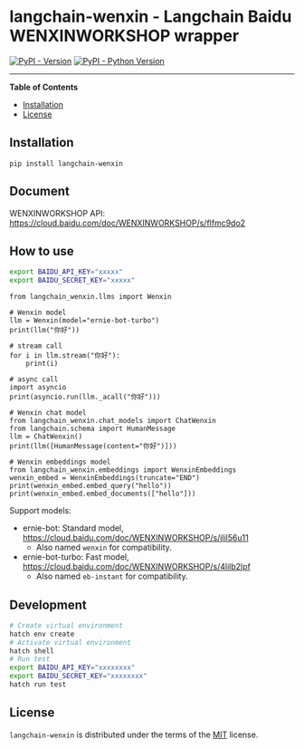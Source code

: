 # langchain-wenxin - Langchain Baidu WENXINWORKSHOP wrapper

[![PyPI - Version](https://img.shields.io/pypi/v/langchain-wenxin.svg)](https://pypi.org/project/langchain-wenxin)
[![PyPI - Python Version](https://img.shields.io/pypi/pyversions/langchain-wenxin.svg)](https://pypi.org/project/langchain-wenxin)

-----

**Table of Contents**

- [Installation](#installation)
- [License](#license)

## Installation

```console
pip install langchain-wenxin
```

## Document

WENXINWORKSHOP API: <https://cloud.baidu.com/doc/WENXINWORKSHOP/s/flfmc9do2>

## How to use

```bash
export BAIDU_API_KEY="xxxxx"                            
export BAIDU_SECRET_KEY="xxxxx"
```

```python3
from langchain_wenxin.llms import Wenxin

# Wenxin model
llm = Wenxin(model="ernie-bot-turbo")
print(llm("你好"))

# stream call
for i in llm.stream("你好"):
    print(i)

# async call
import asyncio
print(asyncio.run(llm._acall("你好")))

# Wenxin chat model
from langchain_wenxin.chat_models import ChatWenxin
from langchain.schema import HumanMessage
llm = ChatWenxin()
print(llm([HumanMessage(content="你好")]))

# Wenxin embeddings model
from langchain_wenxin.embeddings import WenxinEmbeddings
wenxin_embed = WenxinEmbeddings(truncate="END")
print(wenxin_embed.embed_query("hello"))
print(wenxin_embed.embed_documents(["hello"]))
```

Support models:

- ernie-bot: Standard model, <https://cloud.baidu.com/doc/WENXINWORKSHOP/s/jlil56u11>
    - Also named `wenxin` for compatibility.
- ernie-bot-turbo: Fast model, <https://cloud.baidu.com/doc/WENXINWORKSHOP/s/4lilb2lpf>
    - Also named `eb-instant` for compatibility.

## Development

```bash
# Create virtual environment
hatch env create
# Activate virtual environment
hatch shell
# Run test
export BAIDU_API_KEY="xxxxxxxx"
export BAIDU_SECRET_KEY="xxxxxxxx"
hatch run test
```

## License

`langchain-wenxin` is distributed under the terms of the [MIT](https://spdx.org/licenses/MIT.html) license.
